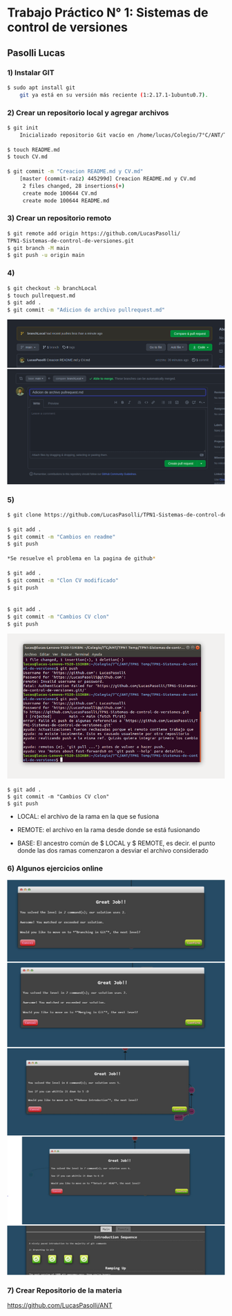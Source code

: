 # Trabajo Práctico N° 1: Sistemas de control de versiones

## Pasolli Lucas

### 1) Instalar GIT

```sh
$ sudo apt install git
    git ya está en su versión más reciente (1:2.17.1-1ubuntu0.7).
```

### 2) Crear un repositorio local y agregar archivos

```sh
$ git init
    Inicializado repositorio Git vacío en /home/lucas/Colegio/7°C/ANT/Trabajo Práctico N° 1:             Sistemas de control de versiones/.git/
    
$ touch README.md
$ touch CV.md

$ git commit -m "Creacion README.md y CV.md"
    [master (commit-raíz) 445299d] Creacion README.md y CV.md
     2 files changed, 28 insertions(+)
     create mode 100644 CV.md
     create mode 100644 README.md

``` 

### 3) Crear un repositorio remoto

```sh
$ git remote add origin https://github.com/LucasPasolli/
TPN1-Sistemas-de-control-de-versiones.git
$ git branch -M main
$ git push -u origin main

```
### 4)
```sh
$ git checkout -b branchLocal
$ touch pullrequest.md
$ git add .
$ git commit -m "Adicion de archivo pullrequest.md"
```
![](<Imagenes/TPN1/1.png>)
![](<Imagenes/TPN1/2.png>)

### 5)
```sh
$ git clone https://github.com/LucasPasolli/TPN1-Sistemas-de-control-de-versiones.git

$ git add .
$ git commit -m "Cambios en readme"
$ git push

*Se resuelve el problema en la pagina de github*

$ git add .
$ git commit -m "Clon CV modificado"
$ git push


$ git add .
$ git commit -m "Cambios CV clon"
$ git push
```
![](<Imagenes/TPN1/3.png>)
```
$ git add .
$ git commit -m "Cambios CV clon"
$ git push
```


* LOCAL: el archivo de la rama en la que se fusiona

* REMOTE: el archivo en la rama desde donde se está fusionando

* BASE: El ancestro común de $ LOCAL y $ REMOTE, es decir. el punto donde las dos ramas comenzaron a desviar el archivo considerado

### 6) Algunos ejercicios online
![](<Imagenes/TPN1/5.jpeg>)
![](<Imagenes/TPN1/6.jpeg>)
![](<Imagenes/TPN1/7.jpeg>)
![](<Imagenes/TPN1/8.jpeg>)
![](<Imagenes/TPN1/9.jpeg>)

### 7) Crear Repositorio de la materia

https://github.com/LucasPasolli/ANT

